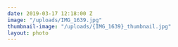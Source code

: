 ```yaml
---
date: 2019-03-17 12:18:00 Z
image: "/uploads/IMG_1639.jpg"
thumbnail-image: "/uploads/{IMG_1639}_thumbnail.jpg"
layout: photo
---
```

